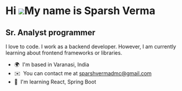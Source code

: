 Hi ![](https://user-images.githubusercontent.com/18350557/176309783-0785949b-9127-417c-8b55-ab5a4333674e.gif)My name is Sparsh Verma
====================================================================================================================================

Sr. Analyst programmer
----------------------

I love to code. I work as a backend developer. However, I am currently learning about frontend frameworks or libraries.

*   🌍  I'm based in Varanasi, India
*   ✉️  You can contact me at [sparshvermadmc@gmail.com](mailto:sparshvermadmc@gmail.com)
*   🧠  I'm learning React, Spring Boot

                    
